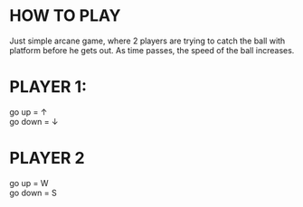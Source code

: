 # HOW TO PLAY
Just simple arcane game, where 2 players are trying to catch the ball with platform before he gets out. As time passes, the speed of the ball increases.

# PLAYER 1:
go up = ↑<br>
go down = ↓

# PLAYER 2
go up = W<br>
go down = S
